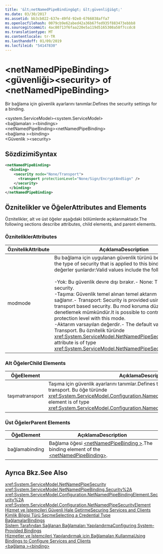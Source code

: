 ```yaml
---
title: '&lt;netNamedPipeBinding&gt; &lt;güvenliği&gt;'
ms.date: 03/30/2017
ms.assetid: bb3cb022-637e-49fd-92e8-6766038affa7
ms.openlocfilehash: 0079cb9e62abed42a36b67fed935f883473ebbb8
ms.sourcegitcommit: 4ac80713f6faa220e5a119d5165308a58f7ccdc8
ms.translationtype: MT
ms.contentlocale: tr-TR
ms.lasthandoff: 01/09/2019
ms.locfileid: "54147830"
---
```

# <a name="ltsecuritygt-of-ltnetnamedpipebindinggt"></a><span data-ttu-id="45e3f-102">&lt;netNamedPipeBinding&gt; &lt;güvenliği&gt;</span><span class="sxs-lookup"><span data-stu-id="45e3f-102">&lt;security&gt; of &lt;netNamedPipeBinding&gt;</span></span>
<span data-ttu-id="45e3f-103">Bir bağlama için güvenlik ayarlarını tanımlar.</span><span class="sxs-lookup"><span data-stu-id="45e3f-103">Defines the security settings for a binding.</span></span>  
  
 <span data-ttu-id="45e3f-104">\<system.ServiceModel></span><span class="sxs-lookup"><span data-stu-id="45e3f-104">\<system.ServiceModel></span></span>  
<span data-ttu-id="45e3f-105">\<bağlamaları ></span><span class="sxs-lookup"><span data-stu-id="45e3f-105">\<bindings></span></span>  
<span data-ttu-id="45e3f-106">\<netNamedPipeBinding></span><span class="sxs-lookup"><span data-stu-id="45e3f-106">\<netNamedPipeBinding></span></span>  
<span data-ttu-id="45e3f-107">\<bağlama ></span><span class="sxs-lookup"><span data-stu-id="45e3f-107">\<binding></span></span>  
<span data-ttu-id="45e3f-108">\<Güvenlik ></span><span class="sxs-lookup"><span data-stu-id="45e3f-108">\<security></span></span>  
  
## <a name="syntax"></a><span data-ttu-id="45e3f-109">Sözdizimi</span><span class="sxs-lookup"><span data-stu-id="45e3f-109">Syntax</span></span>  
  
```xml  
<netNamedPipeBinding>
  <binding>
    <security mode="None/Transport">
      <transport protectionLevel="None/Sign/EncryptAndSign" />
    </security>
  </binding>
</netNamedPipeBinding>
```  
  
## <a name="attributes-and-elements"></a><span data-ttu-id="45e3f-110">Öznitelikler ve Öğeler</span><span class="sxs-lookup"><span data-stu-id="45e3f-110">Attributes and Elements</span></span>  
 <span data-ttu-id="45e3f-111">Öznitelikler, alt ve üst öğeler aşağıdaki bölümlerde açıklanmaktadır.</span><span class="sxs-lookup"><span data-stu-id="45e3f-111">The following sections describe attributes, child elements, and parent elements.</span></span>  
  
### <a name="attributes"></a><span data-ttu-id="45e3f-112">Öznitelikler</span><span class="sxs-lookup"><span data-stu-id="45e3f-112">Attributes</span></span>  
  
|<span data-ttu-id="45e3f-113">Öznitelik</span><span class="sxs-lookup"><span data-stu-id="45e3f-113">Attribute</span></span>|<span data-ttu-id="45e3f-114">Açıklama</span><span class="sxs-lookup"><span data-stu-id="45e3f-114">Description</span></span>|  
|---------------|-----------------|  
|<span data-ttu-id="45e3f-115">mod</span><span class="sxs-lookup"><span data-stu-id="45e3f-115">mode</span></span>|<span data-ttu-id="45e3f-116">Bu bağlama için uygulanan güvenlik türünü belirtir.</span><span class="sxs-lookup"><span data-stu-id="45e3f-116">Specifies the type of security that is applied to this binding.</span></span> <span data-ttu-id="45e3f-117">Geçerli değerler şunlardır:</span><span class="sxs-lookup"><span data-stu-id="45e3f-117">Valid values include the following:</span></span><br /><br /> <span data-ttu-id="45e3f-118">-Yok: Bu güvenlik devre dışı bırakır.</span><span class="sxs-lookup"><span data-stu-id="45e3f-118">-   None: This disables security.</span></span><br /><span data-ttu-id="45e3f-119">-Taşıma: Güvenlik temel alınan temel aktarım güvenliği sağlanır.</span><span class="sxs-lookup"><span data-stu-id="45e3f-119">-   Transport: Security is provided using underlying transport based security.</span></span> <span data-ttu-id="45e3f-120">Bu mod koruma düzeyiyle denetlemek mümkündür.</span><span class="sxs-lookup"><span data-stu-id="45e3f-120">It is possible to control the protection level with this mode.</span></span><br /><span data-ttu-id="45e3f-121">-Aktarım varsayılan değerdir.</span><span class="sxs-lookup"><span data-stu-id="45e3f-121">-   The default value is Transport.</span></span> <span data-ttu-id="45e3f-122">Bu öznitelik türünde <xref:System.ServiceModel.NetNamedPipeSecurityMode>.</span><span class="sxs-lookup"><span data-stu-id="45e3f-122">This attribute is of type <xref:System.ServiceModel.NetNamedPipeSecurityMode>.</span></span>|  
  
### <a name="child-elements"></a><span data-ttu-id="45e3f-123">Alt Öğeler</span><span class="sxs-lookup"><span data-stu-id="45e3f-123">Child Elements</span></span>  
  
|<span data-ttu-id="45e3f-124">Öğe</span><span class="sxs-lookup"><span data-stu-id="45e3f-124">Element</span></span>|<span data-ttu-id="45e3f-125">Açıklama</span><span class="sxs-lookup"><span data-stu-id="45e3f-125">Description</span></span>|  
|-------------|-----------------|  
|<span data-ttu-id="45e3f-126">taşıma</span><span class="sxs-lookup"><span data-stu-id="45e3f-126">transport</span></span>|<span data-ttu-id="45e3f-127">Taşıma için güvenlik ayarlarını tanımlar.</span><span class="sxs-lookup"><span data-stu-id="45e3f-127">Defines the security settings for the transport.</span></span> <span data-ttu-id="45e3f-128">Bu öğe türünde <xref:System.ServiceModel.Configuration.NamedPipeTransportSecurityElement>.</span><span class="sxs-lookup"><span data-stu-id="45e3f-128">This element is of type <xref:System.ServiceModel.Configuration.NamedPipeTransportSecurityElement>.</span></span>|  
  
### <a name="parent-elements"></a><span data-ttu-id="45e3f-129">Üst Öğeler</span><span class="sxs-lookup"><span data-stu-id="45e3f-129">Parent Elements</span></span>  
  
|<span data-ttu-id="45e3f-130">Öğe</span><span class="sxs-lookup"><span data-stu-id="45e3f-130">Element</span></span>|<span data-ttu-id="45e3f-131">Açıklama</span><span class="sxs-lookup"><span data-stu-id="45e3f-131">Description</span></span>|  
|-------------|-----------------|  
|<span data-ttu-id="45e3f-132">bağlama</span><span class="sxs-lookup"><span data-stu-id="45e3f-132">binding</span></span>|<span data-ttu-id="45e3f-133">Bağlama öğesi [ \<netNamedPipeBinding >](../../../../../docs/framework/configure-apps/file-schema/wcf/netnamedpipebinding.md).</span><span class="sxs-lookup"><span data-stu-id="45e3f-133">The binding element of the [\<netNamedPipeBinding>](../../../../../docs/framework/configure-apps/file-schema/wcf/netnamedpipebinding.md).</span></span>|  
  
## <a name="see-also"></a><span data-ttu-id="45e3f-134">Ayrıca Bkz.</span><span class="sxs-lookup"><span data-stu-id="45e3f-134">See Also</span></span>  
 <xref:System.ServiceModel.NetNamedPipeSecurity>  
 <xref:System.ServiceModel.NetNamedPipeBinding.Security%2A>  
 <xref:System.ServiceModel.Configuration.NetNamedPipeBindingElement.Security%2A>  
 <xref:System.ServiceModel.Configuration.NetNamedPipeSecurityElement>  
 [<span data-ttu-id="45e3f-135">Hizmet ve İstemcileri Güvenli Hale Getirme</span><span class="sxs-lookup"><span data-stu-id="45e3f-135">Securing Services and Clients</span></span>](../../../../../docs/framework/wcf/feature-details/securing-services-and-clients.md)  
 [<span data-ttu-id="45e3f-136">Kimlik Bilgisi Türü Seçme</span><span class="sxs-lookup"><span data-stu-id="45e3f-136">Selecting a Credential Type</span></span>](../../../../../docs/framework/wcf/feature-details/selecting-a-credential-type.md)  
 [<span data-ttu-id="45e3f-137">Bağlamalar</span><span class="sxs-lookup"><span data-stu-id="45e3f-137">Bindings</span></span>](../../../../../docs/framework/wcf/bindings.md)  
 [<span data-ttu-id="45e3f-138">Sistem Tarafından Sağlanan Bağlamaları Yapılandırma</span><span class="sxs-lookup"><span data-stu-id="45e3f-138">Configuring System-Provided Bindings</span></span>](../../../../../docs/framework/wcf/feature-details/configuring-system-provided-bindings.md)  
 [<span data-ttu-id="45e3f-139">Hizmetler ve İstemcileri Yapılandırmak için Bağlamaları Kullanma</span><span class="sxs-lookup"><span data-stu-id="45e3f-139">Using Bindings to Configure Services and Clients</span></span>](../../../../../docs/framework/wcf/using-bindings-to-configure-services-and-clients.md)  
 [<span data-ttu-id="45e3f-140">\<bağlama ></span><span class="sxs-lookup"><span data-stu-id="45e3f-140">\<binding></span></span>](../../../../../docs/framework/misc/binding.md)
